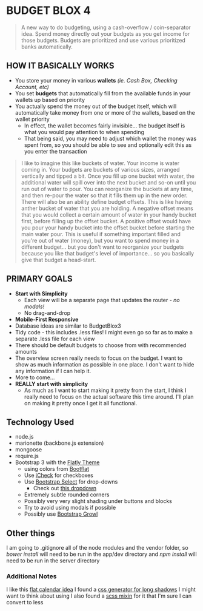 BUDGET BLOX 4
==============

> A new way to do budgeting, using a cash-overflow / coin-separator idea. Spend money directly out your budgets as you get income for those budgets. Budgets are prioritized and use various prioritized banks automatically.

## HOW IT BASICALLY WORKS
* You store your money in various **wallets** _(ie. Cash Box, Checking Account, etc)_
* You set **budgets** that automatically fill from the available funds in your wallets up based on priority
* You actually spend the money out of the budget itself, which will automatically take money from one or more of the wallets, based on the wallet priority
	* In effect, the wallet becomes fairly invisible... the budget itself is what you would pay attention to when spending
	* That being said, you may need to adjust which wallet the money was spent from, so you should be able to see and optionally edit this as you enter the transaction

> I like to imagine this like buckets of water. Your income is water coming in. Your budgets are buckets of various sizes, arranged vertically and tipped a bit. Once you fill up one bucket with water, the additional water will spill over into the next bucket and so-on until you run out of water to pour. You can reorganize the buckets at any time, and then re-pour the water so that it fills them up in the new order. There will also be an ability define budget offsets. This is like having anther bucket of water that you are holding. A negative offset means that you would collect a certain amount of water in your handy bucket first, before filling up the offset bucket. A positive offset would have you pour your handy bucket into the offset bucket before starting the main water pour. This is useful if something important filled and you're out of water (money), but you want to spend money in a different budget... but you don't want to reorganize your budgets because you like that budget's level of importance... so you basically give that budget a head-start.

## PRIMARY GOALS
* **Start with Simplicity**
	* Each view will be a separate page that updates the router - _no modals!_
	* No drag-and-drop
* **Mobile-First Responsive**
* Database ideas are similar to BudgetBlox3
* Tidy code - this includes .less files! I might even go so far as to make a separate .less file for each view
* There should be default budgets to choose from with recommended amounts
* The overview screen really needs to focus on the budget. I want to show as much information as possible in one place. I don't want to hide any information if I can help it.
* More to come...
* **REALLY start with simplicity**
	* As much as I want to start making it pretty from the start, I think I really need to focus on the actual software this time around. I'll plan on making it pretty once I get it all functional.

## Technology Used
* node.js
* marionette (backbone.js extension)
* mongoose
* require.js
* Bootstrap 3 with the [Flatly Theme](http://bootswatch.com/flatly/)
	- using colors from [Bootflat](http://bootflat.github.io/documentation.html)
	- Use [iCheck](http://fronteed.com/iCheck/) for checkboxes
	- Use [Bootstrap Select](http://silviomoreto.github.io/bootstrap-select/) for drop-downs
		- Check out [this dropdown](http://flatuicolors.com/)
	- Extremely subtle rounded corners
	- Possibly very very slight shading under buttons and blocks
	- Try to avoid using modals if possible
	- Possibly use [Bootstrap Growl](http://bootstrap-growl.remabledesigns.com/)

## Other things
I am going to .gitignore all of the node modules and the vendor folder, so _bower install_ will need to be run in the app/dev directory and _npm install_ will need to be run in the server directory

### Additional Notes
I like this [flat calendar idea](http://designshack.net/design/vector-calendar-widget)
I found a [css generator for long shadows](http://sandbox.juan-i.com/longshadows/) I might want to think about using
I also found a [scss mixin](http://codepen.io/awesomephant/pen/mAxHz) for it that I'm sure I can convert to less
